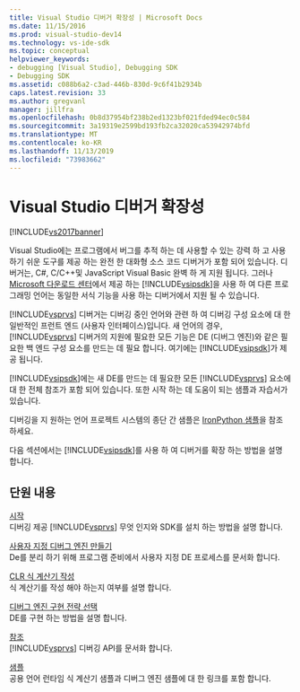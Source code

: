 ```yaml
---
title: Visual Studio 디버거 확장성 | Microsoft Docs
ms.date: 11/15/2016
ms.prod: visual-studio-dev14
ms.technology: vs-ide-sdk
ms.topic: conceptual
helpviewer_keywords:
- debugging [Visual Studio], Debugging SDK
- Debugging SDK
ms.assetid: c088b6a2-c3ad-446b-830d-9c6f41b2934b
caps.latest.revision: 33
ms.author: gregvanl
manager: jillfra
ms.openlocfilehash: 0b8d37954bf238b2ed1323bf021fded94ec0c584
ms.sourcegitcommit: 3a19319e2599bd193fb2ca32020ca53942974bfd
ms.translationtype: MT
ms.contentlocale: ko-KR
ms.lasthandoff: 11/13/2019
ms.locfileid: "73983662"
---
```

# <a name="visual-studio-debugger-extensibility"></a>Visual Studio 디버거 확장성
[!INCLUDE[vs2017banner](../../includes/vs2017banner.md)]

Visual Studio에는 프로그램에서 버그를 추적 하는 데 사용할 수 있는 강력 하 고 사용 하기 쉬운 도구를 제공 하는 완전 한 대화형 소스 코드 디버거가 포함 되어 있습니다. 디버거는, C#, C/C++및 JavaScript Visual Basic 완벽 하 게 지원 됩니다. 그러나 [Microsoft 다운로드 센터](https://www.microsoft.com/download/details.aspx?id=21835)에서 제공 하는 [!INCLUDE[vsipsdk](../../includes/vsipsdk-md.md)]을 사용 하 여 다른 프로그래밍 언어는 동일한 서식 기능을 사용 하는 디버거에서 지원 될 수 있습니다.  
  
 [!INCLUDE[vsprvs](../../includes/vsprvs-md.md)] 디버거는 디버깅 중인 언어와 관련 하 여 디버깅 구성 요소에 대 한 일반적인 프런트 엔드 (사용자 인터페이스)입니다. 새 언어의 경우, [!INCLUDE[vsprvs](../../includes/vsprvs-md.md)] 디버거의 지원에 필요한 모든 기능은 DE (디버그 엔진)와 같은 필요한 백 엔드 구성 요소를 만드는 데 필요 합니다. 여기에는 [!INCLUDE[vsipsdk](../../includes/vsipsdk-md.md)]가 제공 됩니다.  
  
 [!INCLUDE[vsipsdk](../../includes/vsipsdk-md.md)]에는 새 DE를 만드는 데 필요한 모든 [!INCLUDE[vsprvs](../../includes/vsprvs-md.md)] 요소에 대 한 전체 참조가 포함 되어 있습니다. 또한 시작 하는 데 도움이 되는 샘플과 자습서가 있습니다.  
  
 디버깅을 지 원하는 언어 프로젝트 시스템의 종단 간 샘플은 [IronPython 샘플](https://msdn.microsoft.com/4c41695c-12c1-4670-b43b-d8d84c9e4089)을 참조 하세요.  
  
 다음 섹션에서는 [!INCLUDE[vsipsdk](../../includes/vsipsdk-md.md)]를 사용 하 여 디버거를 확장 하는 방법을 설명 합니다.  
  
## <a name="in-this-section"></a>단원 내용  
 [시작](../../extensibility/debugger/getting-started-with-debugger-extensibility.md)  
 디버깅 제공 [!INCLUDE[vsprvs](../../includes/vsprvs-md.md)] 무엇 인지와 SDK를 설치 하는 방법을 설명 합니다.  
  
 [사용자 지정 디버그 엔진 만들기](../../extensibility/debugger/creating-a-custom-debug-engine.md)  
 De를 분리 하기 위해 프로그램 준비에서 사용자 지정 DE 프로세스를 문서화 합니다.  
  
 [CLR 식 계산기 작성](../../extensibility/debugger/writing-a-common-language-runtime-expression-evaluator.md)  
 식 계산기를 작성 해야 하는지 여부를 설명 합니다.  
  
 [디버그 엔진 구현 전략 선택](../../extensibility/debugger/choosing-a-debug-engine-implementation-strategy.md)  
 DE를 구현 하는 방법을 설명 합니다.  
  
 [참조](../../extensibility/debugger/reference/reference-visual-studio-debugging-apis.md)  
 [!INCLUDE[vsprvs](../../includes/vsprvs-md.md)] 디버깅 API를 문서화 합니다.  
  
 [샘플](../../extensibility/debugger/visual-studio-debugging-samples.md)  
 공용 언어 런타임 식 계산기 샘플과 디버그 엔진 샘플에 대 한 링크를 포함 합니다.
